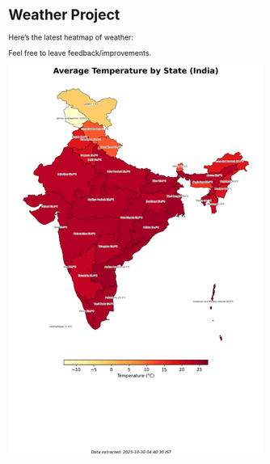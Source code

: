 # Weather Project

Here’s the latest heatmap of weather:

Feel free to leave feedback/improvements.

![India Heatmap](docs/assets/india_heatmap.png?v=029EE8)

